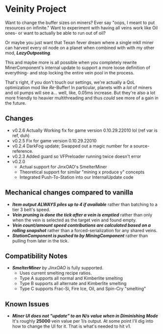 # Veinity Project

Want to change the buffer sizes on miners? Ever say "oops, I meant to put resources on infinite." Want to experiment with having all veins work like Oil ones- or want to actually be able to run out of oil?

Or maybe you just want that Texan fever dream where a single mkII miner can harvest every oil node on a planet when combined with with my other mod, ***LazyOutposting***.

This and maybe more is all possible when you completely rewrite MinerComponent's internal update to support a more loose definition of everything- and stop locking the entire vein pool in the process. 

That's right, if you don't touch our settings, we're actually a QoL optimization mod like *Re*-Buffer! In particular, planets with a *lot* of miners and oil pumps will see a... well, like, 0.05ms increase. But they're also a lot more friendly to heavier multithreading and thus *could* see more of a gain in the future.

## Changes
- v0.2.6 Actually Working fix for game version 0.10.29.22010 lol (ref var is ref, duh)
- v0.2.5 Fix for game version 0.10.29.22010
- v0.2.4 DarkFog update; Swapped out a magic number for a source-reference.
- v0.2.3 Added guard so VFPreloader running twice doesn't error
- v0.2.0 
  - Actual support for JinxOAO's SmelterMiner
  - Theoretical support for similar "mining x produce y" concepts
  - Integrated Push-To-Station into our InternalUpdate code

## Mechanical changes compared to vanilla
- ***Item output ALWAYS piles up to 4 if available*** rather than batching to a tier 3 belt's speed.
- ***Vein pruning is done the tick after a vein is emptied*** rather than only when the vein is selected as the target vein and found empty.
- ***Vein count/amount speed contributions are calculated based on a rolling snapshot*** rather than a forced-serialization for any shared veins.
- ***StationComponent is pushed to by MiningComponent*** rather than pulling from later in the tick.

## Compatibility Notes
- ***SmelterMiner** by JinxOAO* is fully supported.
  - Uses current smelting recipe ratios.
  - Type A supports all normal and Kimberlite smelting
  - Type B supports all alternate and Kimberlite smelting
  - Type C supports Frac-Si, Fire Ice, Oil, and Spin-Cry "smelting"

## Known Issues
- ***Miner UI does not "update" to an N/s value when in Diminishing Mode*** It's roughly **25000** vein value per 1/s output. At some point I'll dig into how to change the UI for it. That is what's needed to hit v1.